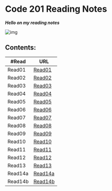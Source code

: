 # Code 201 Reading Notes 

***Hello on my reading notes***

![img](https://cdn1.iconfinder.com/data/icons/popicon-education/256/10-512.png)

## **Contents:**

| #Read     | URL |
| ----------- | ----------- |
| Read01    | [Read01](https://heba1998.github.io/Reading-note-201/Read01)     |
|Read02   |       [Read02](https://heba1998.github.io/Reading-note-201/Read02) |
|Read03   |       [Read03](https://heba1998.github.io/Reading-note-201/Read03) |
|Read04   |       [Read04](https://heba1998.github.io/Reading-note-201/Read04) |
|Read05   |       [Read05](https://heba1998.github.io/Reading-note-201/Read05) |
|Read06   |       [Read06](https://heba1998.github.io/Reading-note-201/Read06) |
|Read07   |       [Read07](https://heba1998.github.io/Reading-note-201/Read07) |
|Read08   |       [Read08](https://heba1998.github.io/Reading-note-201/Read08) |
|Read09   |       [Read09](https://heba1998.github.io/Reading-note-201/Read09) |
|Read10   |       [Read10](https://heba1998.github.io/Reading-note-201/Read10) |
|Read11   |       [Read11](https://heba1998.github.io/Reading-note-201/Read11) |
|Read12   |       [Read12](https://heba1998.github.io/Reading-note-201/Read12) |
|Read13   |       [Read13](https://heba1998.github.io/Reading-note-201/Read13) |
|Read14a  |       [Read14a](https://heba1998.github.io/Reading-note-201/Read14a)|
|Read14b  |       [Read14b](https://heba1998.github.io/Reading-note-201/Read14b)|